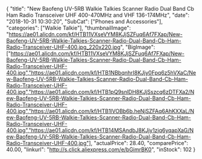 {
	"title": "New Baofeng UV-5RB Walkie Talkies Scanner Radio Dual Band Cb Ham Radio Transceiver UHF 400-470MHz and VHF 136-174MHz",
	"date": "2018-10-31 10:30:20",
	"SubCat": ["Phones and Accessories"],
	"categories": ["Walkie Talkie"],
	"thumbnailImage": "https://ae01.alicdn.com/kf/HTB11VXseVYM8KJjSZFuq6Af7FXap/New-Baofeng-UV-5RB-Walkie-Talkies-Scanner-Radio-Dual-Band-Cb-Ham-Radio-Transceiver-UHF-400.jpg_220x220.jpg",
	"BigImage": ["https://ae01.alicdn.com/kf/HTB11VXseVYM8KJjSZFuq6Af7FXap/New-Baofeng-UV-5RB-Walkie-Talkies-Scanner-Radio-Dual-Band-Cb-Ham-Radio-Transceiver-UHF-400.jpg","https://ae01.alicdn.com/kf/HTB1NBbqnhrI8KJjy0Fpq6z5hVXaC/New-Baofeng-UV-5RB-Walkie-Talkies-Scanner-Radio-Dual-Band-Cb-Ham-Radio-Transceiver-UHF-400.jpg","https://ae01.alicdn.com/kf/HTB1pQ9snlDH8KJjSszcq6zDTFXa2/New-Baofeng-UV-5RB-Walkie-Talkies-Scanner-Radio-Dual-Band-Cb-Ham-Radio-Transceiver-UHF-400.jpg","https://ae01.alicdn.com/kf/HTB1lVOBb6b.heNjSZFAq6AhKXXaL/New-Baofeng-UV-5RB-Walkie-Talkies-Scanner-Radio-Dual-Band-Cb-Ham-Radio-Transceiver-UHF-400.jpg","https://ae01.alicdn.com/kf/HTB14MSAndbJ8KJjy1zjq6yqapXaG/New-Baofeng-UV-5RB-Walkie-Talkies-Scanner-Radio-Dual-Band-Cb-Ham-Radio-Transceiver-UHF-400.jpg"],
	"actualPrice": 28.40,
	"comparePrice": 40.00,
	"linkurl": "http://s.click.aliexpress.com/e/bGimrBK0",
	"inStock": 102
}
